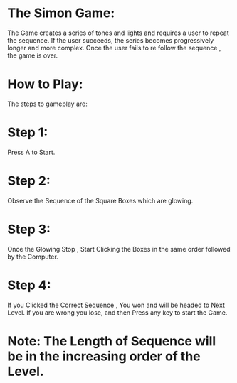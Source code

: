 # The Simon Game:
The Game creates a series of tones and lights and requires a user to repeat the sequence. If the user succeeds, the series becomes progressively longer and more complex. Once the user fails to re follow the sequence , the game is over.
# How to Play:
The steps to gameplay are:
# Step 1:
Press A to Start.
# Step 2:
Observe the Sequence of the Square Boxes which are glowing.
# Step 3:
Once the Glowing Stop , Start Clicking the Boxes in the same order followed by the Computer.
# Step 4:
If you Clicked the Correct Sequence , You won and will be headed to Next Level. If you are wrong you lose, and then Press any key to start the Game.
# Note: The Length of Sequence will be in the increasing order of the Level.

